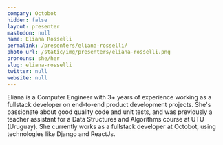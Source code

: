 ```yaml
---
company: Octobot
hidden: false
layout: presenter
mastodon: null
name: Eliana Rosselli
permalink: /presenters/eliana-rosselli/
photo_url: /static/img/presenters/eliana-rosselli.png
pronouns: she/her
slug: eliana-rosselli
twitter: null
website: null
---
```


Eliana is a Computer Engineer with 3+ years of experience working as a fullstack developer on end-to-end product development projects. She's passionate about good quality code and unit tests, and was previously a teacher assistant for a Data Structures and Algorithms course at UTU (Uruguay). She currently works as a fullstack developer at Octobot, using technologies like Django and ReactJs.
